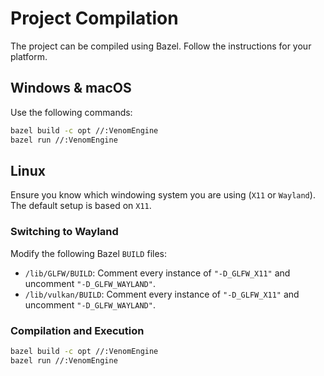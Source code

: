 # Project Compilation

The project can be compiled using Bazel. Follow the instructions for your platform.

## Windows & macOS

Use the following commands:

   ```bash
   bazel build -c opt //:VenomEngine
   bazel run //:VenomEngine
   ```

## Linux

Ensure you know which windowing system you are using (`X11` or `Wayland`). The default setup is based on `X11`.

### Switching to Wayland

Modify the following Bazel `BUILD` files:

- `/lib/GLFW/BUILD`: Comment every instance of `"-D_GLFW_X11"` and uncomment `"-D_GLFW_WAYLAND"`.
- `/lib/vulkan/BUILD`: Comment every instance of `"-D_GLFW_X11"` and uncomment `"-D_GLFW_WAYLAND"`.

### Compilation and Execution

   ```bash
   bazel build -c opt //:VenomEngine
   bazel run //:VenomEngine
   ```
